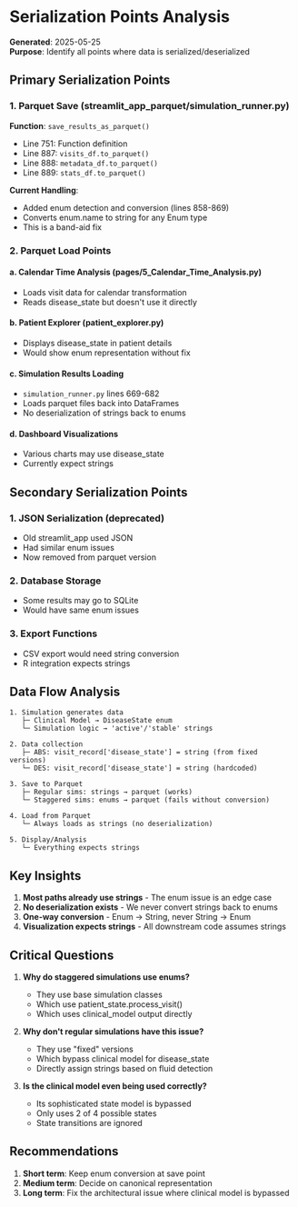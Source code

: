 # Serialization Points Analysis

**Generated**: 2025-05-25  
**Purpose**: Identify all points where data is serialized/deserialized

## Primary Serialization Points

### 1. Parquet Save (streamlit_app_parquet/simulation_runner.py)

**Function**: `save_results_as_parquet()`
- Line 751: Function definition
- Line 887: `visits_df.to_parquet()`
- Line 888: `metadata_df.to_parquet()`
- Line 889: `stats_df.to_parquet()`

**Current Handling**: 
- Added enum detection and conversion (lines 858-869)
- Converts enum.name to string for any Enum type
- This is a band-aid fix

### 2. Parquet Load Points

#### a. Calendar Time Analysis (pages/5_Calendar_Time_Analysis.py)
- Loads visit data for calendar transformation
- Reads disease_state but doesn't use it directly

#### b. Patient Explorer (patient_explorer.py)
- Displays disease_state in patient details
- Would show enum representation without fix

#### c. Simulation Results Loading
- `simulation_runner.py` lines 669-682
- Loads parquet files back into DataFrames
- No deserialization of strings back to enums

#### d. Dashboard Visualizations
- Various charts may use disease_state
- Currently expect strings

## Secondary Serialization Points

### 1. JSON Serialization (deprecated)
- Old streamlit_app used JSON
- Had similar enum issues
- Now removed from parquet version

### 2. Database Storage
- Some results may go to SQLite
- Would have same enum issues

### 3. Export Functions
- CSV export would need string conversion
- R integration expects strings

## Data Flow Analysis

```
1. Simulation generates data
   ├─ Clinical Model → DiseaseState enum
   └─ Simulation logic → 'active'/'stable' strings

2. Data collection
   ├─ ABS: visit_record['disease_state'] = string (from fixed versions)
   └─ DES: visit_record['disease_state'] = string (hardcoded)

3. Save to Parquet
   ├─ Regular sims: strings → parquet (works)
   └─ Staggered sims: enums → parquet (fails without conversion)

4. Load from Parquet
   └─ Always loads as strings (no deserialization)

5. Display/Analysis
   └─ Everything expects strings
```

## Key Insights

1. **Most paths already use strings** - The enum issue is an edge case
2. **No deserialization exists** - We never convert strings back to enums
3. **One-way conversion** - Enum → String, never String → Enum
4. **Visualization expects strings** - All downstream code assumes strings

## Critical Questions

1. **Why do staggered simulations use enums?**
   - They use base simulation classes
   - Which use patient_state.process_visit()
   - Which uses clinical_model output directly

2. **Why don't regular simulations have this issue?**
   - They use "fixed" versions
   - Which bypass clinical model for disease_state
   - Directly assign strings based on fluid detection

3. **Is the clinical model even being used correctly?**
   - Its sophisticated state model is bypassed
   - Only uses 2 of 4 possible states
   - State transitions are ignored

## Recommendations

1. **Short term**: Keep enum conversion at save point
2. **Medium term**: Decide on canonical representation
3. **Long term**: Fix the architectural issue where clinical model is bypassed